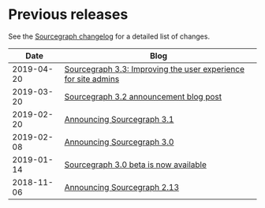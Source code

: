 # Previous releases

See the [Sourcegraph changelog](https://sourcegraph.com/github.com/sourcegraph/sourcegraph/-/blob/CHANGELOG.md) for a detailed list of changes.

| Date       | Blog                                                                                                                 |
| ---------- | -------------------------------------------------------------------------------------------------------------------- |
| 2019-04-20 | [Sourcegraph 3.3: Improving the user experience for site admins](https://about.sourcegraph.com/blog/sourcegraph-3.3) |
| 2019-03-20 | [Sourcegraph 3.2 announcement blog post](https://about.sourcegraph.com/blog/sourcegraph-3.2)                         |
| 2019-02-20 | [Announcing Sourcegraph 3.1](https://about.sourcegraph.com/blog/sourcegraph-3.1)                                     |
| 2019-02-08 | [Announcing Sourcegraph 3.0](https://about.sourcegraph.com/blog/sourcegraph-3.0)                                     |
| 2019-01-14 | [Sourcegraph 3.0 beta is now available](https://about.sourcegraph.com/blog/sourcegraph-3.0-beta-is-now-available)    |
| 2018-11-06 | [Announcing Sourcegraph 2.13](https://about.sourcegraph.com/blog/announcing-sourcegraph-2.13)                        |
